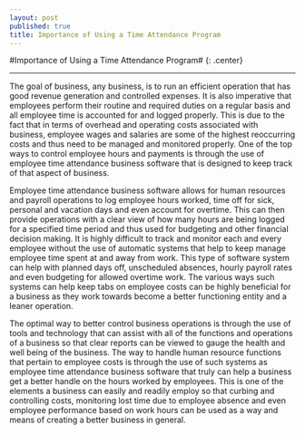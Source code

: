 ```yaml
---
layout: post
published: true
title: Importance of Using a Time Attendance Program
---
```

#Importance of Using a Time Attendance Program# {: .center}
***
The goal of business, any business, is to run an efficient operation that has good revenue generation and controlled expenses. It is also imperative that employees perform their routine and required duties on a regular basis and all employee time is accounted for and logged properly. This is due to the fact that in terms of overhead and operating costs associated with business, employee wages and salaries are some of the highest reoccurring costs and thus need to be managed and monitored properly. One of the top ways to control employee hours and payments is through the use of employee time attendance business software that is designed to keep track of that aspect of business.

Employee time attendance business software allows for human resources and payroll operations to log employee hours worked, time off for sick, personal and vacation days and even account for overtime. This can then provide operations with a clear view of how many hours are being logged for a specified time period and thus used for budgeting and other financial decision making. It is highly difficult to track and monitor each and every employee without the use of automatic systems that help to keep manage employee time spent at and away from work. This type of software system can help with planned days off, unscheduled absences, hourly payroll rates and even budgeting for allowed overtime work. The various ways such systems can help keep tabs on employee costs can be highly beneficial for a business as they work towards become a better functioning entity and a leaner operation.

The optimal way to better control business operations is through the use of tools and technology that can assist with all of the functions and operations of a business so that clear reports can be viewed to gauge the health and well being of the business. The way to handle human resource functions that pertain to employee costs is through the use of such systems as employee time attendance business software that truly can help a business get a better handle on the hours worked by employees. This is one of the elements a business can easily and readily employ so that curbing and controlling costs, monitoring lost time due to employee absence and even employee performance based on work hours can be used as a way and means of creating a better business in general.
